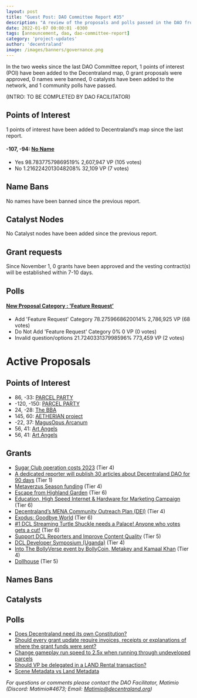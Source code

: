 ```yaml
---
layout: post
title: "Guest Post: DAO Committee Report #35"
description: "A review of the proposals and polls passed in the DAO from November 1 through November 15".
date: 2022-01-07 00:00:01 -0300
tags: [announcement, dao, dao-committee-report]
category: 'project-updates'
author: 'decentraland'
image: /images/banners/governance.png
---
```


In the two weeks since the last DAO Committee report, 1 points of interest (POI) have been added to the Decentraland map, 0 grant proposals were approved, 0 names were banned, 0 catalysts have been added to the network, and 1 community polls have passed.

(INTRO: TO BE COMPLETED BY DAO FACILITATOR)

## Points of Interest
1 points of interest have been added to Decentraland’s map since the last report.


#### -107, -94: [No Name](https://governance.decentraland.org/proposal/?id=7a4aff00-566e-11ed-be45-c5d5549af004)

* Yes 98.78377579869519% 2,607,947 VP (105 votes)
* No 1.2162242013048208% 32,109 VP (7 votes)


## Name Bans

No names have been banned since the previous report.

## Catalyst Nodes
No Catalyst nodes have been added since the previous report.


## Grant requests
Since November 1, 0 grants have been approved and the vesting contract(s) will be established within 7-10 days.


## Polls

#### [New Proposal Category : &#39;Feature Request’](https://governance.decentraland.org/proposal/?id=da572560-5847-11ed-be45-c5d5549af004)

* Add &#39;Feature Request&#39; Category 78.2759668620014% 2,786,925 VP (68 votes)
* Do Not Add &#39;Feature Request&#39; Category 0% 0 VP (0 votes)
* Invalid question/options 21.724033137998596% 773,459 VP (2 votes)



# Active Proposals

## Points of Interest

* 86, -33: [PARCEL PARTY](https://governance.decentraland.org/proposal/?id=bfbbfdd0-5d87-11ed-9128-d95e3b6d7912)
* -120, -150: [PARCEL PARTY](https://governance.decentraland.org/proposal/?id=7d8e1de0-5d86-11ed-9128-d95e3b6d7912)
* 24, -28: [The BBA](https://governance.decentraland.org/proposal/?id=9dafcfd0-5c99-11ed-9128-d95e3b6d7912)
* 145, 60: [AETHERIAN project](https://governance.decentraland.org/proposal/?id=1928a480-5c26-11ed-9128-d95e3b6d7912)
* -22, 37: [MagusOpus Arcanum](https://governance.decentraland.org/proposal/?id=cfe1a790-5a27-11ed-8d3a-4fd4826afe14)
* 56, 41: [Art Angels](https://governance.decentraland.org/proposal/?id=2e5f2f60-5927-11ed-be45-c5d5549af004)
* 56, 41: [Art Angels](https://governance.decentraland.org/proposal/?id=e84fb300-5926-11ed-be45-c5d5549af004)

## Grants

* [Sugar Club operation costs 2023](https://governance.decentraland.org/proposal/?id=31597b30-5c6a-11ed-9128-d95e3b6d7912) (Tier 4)
* [A dedicated reporter will publish 30 articles about Decentraland DAO for 90 days](https://governance.decentraland.org/proposal/?id=aaabc360-5c17-11ed-9128-d95e3b6d7912) (Tier 1)
* [Metaverzus Season funding](https://governance.decentraland.org/proposal/?id=5c5e2220-5bb3-11ed-9128-d95e3b6d7912) (Tier 4)
* [Escape from Highland Garden](https://governance.decentraland.org/proposal/?id=6a806e60-599e-11ed-be45-c5d5549af004) (Tier 6)
* [Education, High Speed Internet &amp; Hardware for Marketing Campaign](https://governance.decentraland.org/proposal/?id=39940200-596a-11ed-be45-c5d5549af004) (Tier 6)
* [Decentraland’s MENA Community Outreach Plan (DEI)](https://governance.decentraland.org/proposal/?id=bea66a80-5926-11ed-be45-c5d5549af004) (Tier 4)
* [Exodus: Goodbye World](https://governance.decentraland.org/proposal/?id=b7b0f9a0-564e-11ed-be45-c5d5549af004) (Tier 6)
* [#1 DCL Streaming Turtle Shuckle needs a Palace! Anyone who votes gets a cut!](https://governance.decentraland.org/proposal/?id=fb5a7de0-561f-11ed-be45-c5d5549af004) (Tier 6)
* [Support DCL Reporters and Improve Content Quality](https://governance.decentraland.org/proposal/?id=9d802480-561b-11ed-be45-c5d5549af004) (Tier 5)
* [DCL Developer Symposium (Uganda)](https://governance.decentraland.org/proposal/?id=873863e0-55fd-11ed-be45-c5d5549af004) (Tier 4)
* [Into The BollyVerse event by BollyCoin, Metakey and Kamaal Khan](https://governance.decentraland.org/proposal/?id=d806c170-5541-11ed-be45-c5d5549af004) (Tier 4)
* [Dollhouse](https://governance.decentraland.org/proposal/?id=c4288b70-53de-11ed-be45-c5d5549af004) (Tier 5)

## Names Bans


## Catalysts


## Polls

* [Does Decentraland need its own Сonstitution?](https://governance.decentraland.org/proposal/?id=c2567370-5db6-11ed-9128-d95e3b6d7912)
* [Should every grant update require invoices, receipts or explanations of where the grant funds were sent?](https://governance.decentraland.org/proposal/?id=31172150-5d36-11ed-9128-d95e3b6d7912)
* [Change gameplay run speed to 2.5x when running through undeveloped parcels](https://governance.decentraland.org/proposal/?id=e1512680-5b95-11ed-9128-d95e3b6d7912)
* [Should VP be delegated in a LAND Rental transaction?](https://governance.decentraland.org/proposal/?id=b21c30c0-5af6-11ed-8d3a-4fd4826afe14)
* [Scene Metadata vs Land Metadata](https://governance.decentraland.org/proposal/?id=e765d930-5adc-11ed-8d3a-4fd4826afe14)

*For questions or comments please contact the DAO Facilitator, Matimio (Discord: Matimio#4673; Email: [Matimio@decentraland.org](mailto:Matimio@decentraland.org))*